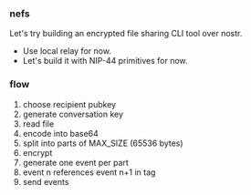 ### nefs

Let's try building an encrypted file sharing CLI tool over nostr.

- Use local relay for now.
- Let's build it with NIP-44 primitives for now.

### flow
1. choose recipient pubkey
2. generate conversation key
3. read file
4. encode into base64
5. split into parts of MAX_SIZE (65536 bytes)
6. encrypt
7. generate one event per part
8. event n references event n+1 in tag
9. send events

